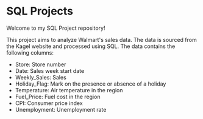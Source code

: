 # SQL Projects
Welcome to my SQL Project repository!

This project aims to analyze Walmart's sales data. The data is sourced from the Kagel website and processed using SQL.
The data contains the following columns:
- Store: Store number
- Date: Sales week start date
- Weekly_Sales: Sales
- Holiday_Flag: Mark on the presence or absence of a holiday
- Temperature: Air temperature in the region
- Fuel_Price: Fuel cost in the region
- CPI: Consumer price index
- Unemployment: Unemployment rate
